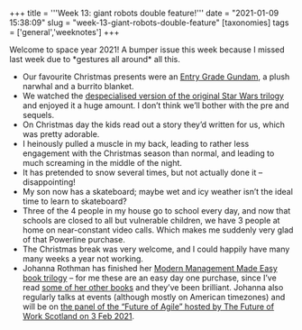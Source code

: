 +++
title = '''Week 13: giant robots double feature!'''
date = "2021-01-09 15:38:09"
slug = "week-13-giant-robots-double-feature"
[taxonomies]
tags = ['general','weeknotes']
+++

Welcome to space year 2021! A bumper issue this week because I missed last week due to \*gestures all around\* all this.

  * Our favourite Christmas presents were an [Entry Grade Gundam][1], a plush narwhal and a burrito blanket.
  * We watched the [despecialised version of the original Star Wars trilogy][2] and enjoyed it a huge amount. I don’t think we’ll bother with the pre and sequels.
  * On Christmas day the kids read out a story they&#8217;d written for us, which was pretty adorable.
  * I heinously pulled a muscle in my back, leading to rather less engagement with the Christmas season than normal, and leading to much screaming in the middle of the night.
  * It has pretended to snow several times, but not actually done it &#8211; disappointing!
  * My son now has a skateboard; maybe wet and icy weather isn&#8217;t the ideal time to learn to skateboard?
  * Three of the 4 people in my house go to school every day, and now that schools are closed to all but vulnerable children, we have 3 people at home on near-constant video calls. Which makes me suddenly very glad of that Powerline purchase.
  * The Christmas break was very welcome, and I could happily have many many weeks a year not working.
  * Johanna Rothman has finished her [Modern Management Made Easy book trilogy][3] &#8211; for me these are an easy day one purchase, since I’ve read [some of her other books][4] and they’ve been brilliant. Johanna also regularly talks at events (although mostly on American timezones) and will be on [the panel of the &#8220;Future of Agile&#8221; hosted by The Future of Work Scotland on 3 Feb 2021][5].

 [1]: https://www.gundammad.co.uk/product.php?productid=19446&page=1
 [2]: https://en.wikipedia.org/wiki/Harmy%27s_Despecialized_Edition
 [3]: https://leanpub.com/b/modernmanagementmadeeasy/
 [4]: https://leanpub.com/u/johannarothman
 [5]: https://www.meetup.com/the-future-of-work-in-Scotland/events/273929043/\n